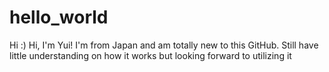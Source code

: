 # hello_world
Hi :)
Hi, I'm Yui!
I'm from Japan and am totally new to this GitHub. Still have little understanding on how it works but looking forward to utilizing it 

